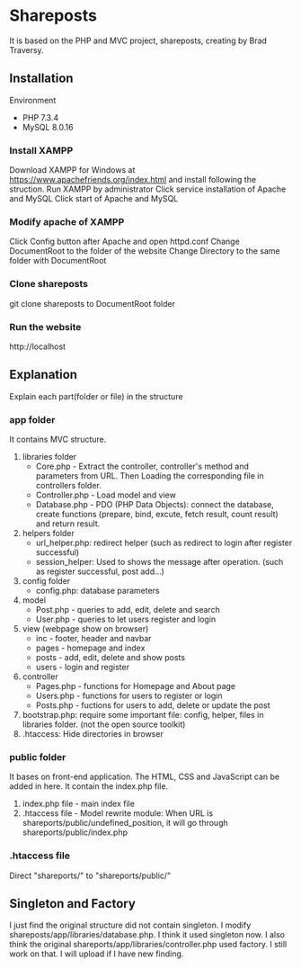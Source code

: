 # Shareposts
It is based on the PHP and MVC project, shareposts, creating by Brad Traversy.
## Installation
Environment 
* PHP 7.3.4
* MySQL 8.0.16

### Install XAMPP
Download XAMPP for Windows at https://www.apachefriends.org/index.html and install following the struction.
Run XAMPP by administrator
Click service installation of Apache and MySQL
Click start of Apache and MySQL
### Modify apache of XAMPP
Click Config button after Apache and open httpd.conf
Change DocumentRoot to the folder of the website
Change Directory to the same folder with DocumentRoot
### Clone shareposts
git clone shareposts to DocumentRoot folder
### Run the website
http://localhost
## Explanation
Explain each part(folder or file) in the structure
### app folder
It contains MVC structure.
 1. libraries folder
    * Core.php - Extract the controller, controller's method and parameters from URL. Then Loading the corresponding file in controllers folder.
    * Controller.php - Load model and view
    * Database.php - PDO (PHP Data Objects): connect the database, create functions (prepare, bind, excute, fetch result, count result) and return result.
 2. helpers folder
    * url_helper.php: redirect helper (such as redirect to login after register successful)
    * session_helper: Used to shows the message after operation. (such as register successful, post add...)
 3. config folder
    * config.php: database parameters
 4. model 
    * Post.php - queries to add, edit, delete and search
    * User.php - queries to let users register and login
 5. view (webpage show on browser)
    * inc - footer, header and navbar
    * pages - homepage and index
    * posts - add, edit, delete and show posts
    * users - login and register
 6. controller 
     * Pages.php - functions for Homepage and About page
     * Users.php - functions for users to register or login
     * Posts.php - fuctions for users to add, delete or update the post
 7. bootstrap.php: require some important file: config, helper, files in libraries folder. (not the open source toolkit)
 8. .htaccess: Hide directories in browser 
### public folder
It bases on front-end application. The HTML, CSS and JavaScript can be added in here. It contain the index.php file.
 1. index.php file - main index file
 2. .htaccess file - Model rewrite module: When URL is shareports/public/undefined_position, it will go through shareports/public/index.php
### .htaccess file
Direct "shareports/" to "shareports/public/"

## Singleton and Factory
I just find the original structure did not contain singleton. I modify shareposts/app/libraries/database.php. I think it used singleton now. I also think the original shareports/app/libraries/controller.php used factory. I still work on that. I will upload if I have new finding.
